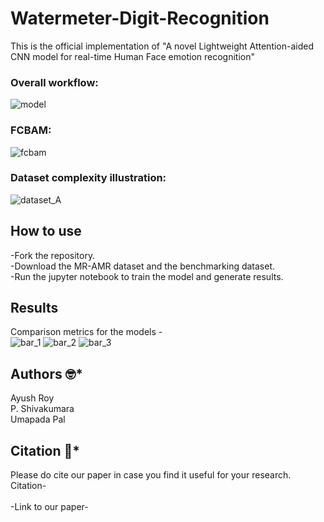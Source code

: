 # Watermeter-Digit-Recognition

This is the official implementation  of "A novel Lightweight Attention-aided CNN model for real-time Human Face emotion recognition"

### Overall workflow:
![model](https://github.com/AyushRoy2001/Watermeter-Digit-Recognition/assets/94052139/86afcf1b-c5c7-4afa-a0fb-373d8abec819)

### FCBAM:
![fcbam](https://github.com/AyushRoy2001/Watermeter-Digit-Recognition/assets/94052139/8d0af18b-fa12-4b2f-9470-e75292ff6bec)

### Dataset complexity illustration:
![dataset_A](https://github.com/AyushRoy2001/Watermeter-Digit-Recognition/assets/94052139/6a551445-0b88-4e8b-86e9-d3bb3520eed9)

## How to use
-Fork the repository.<br/>
-Download the MR-AMR dataset and the benchmarking dataset.<br/>
-Run the jupyter notebook to train the model and generate results.<br/>

## Results
Comparison metrics for the models - <br/>
![bar_1](https://github.com/AyushRoy2001/Watermeter-Digit-Recognition/assets/94052139/4627155c-e4d3-45c2-998a-15d6dbf8dbe4)
![bar_2](https://github.com/AyushRoy2001/Watermeter-Digit-Recognition/assets/94052139/a6f43e6d-73ab-4d54-a5e0-921bc2c9e199)
![bar_3](https://github.com/AyushRoy2001/Watermeter-Digit-Recognition/assets/94052139/3a83e50b-323d-44da-89fb-6162b2791c2a)


## Authors :nerd_face:*
Ayush Roy<br/>
P. Shivakumara<br/>
Umapada Pal<br/>

## Citation :thinking:*
Please do cite our paper in case you find it useful for your research.<br/>
Citation-<br/>
<br/>
-Link to our paper-<br/>
